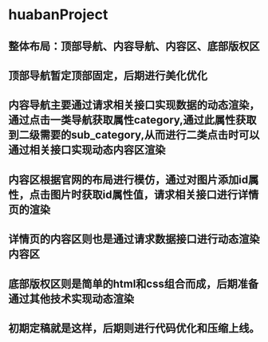 # huabanProject
## 整体布局：顶部导航、内容导航、内容区、底部版权区
## 顶部导航暂定顶部固定，后期进行美化优化
## 内容导航主要通过请求相关接口实现数据的动态渲染，通过点击一类导航获取属性category,通过此属性获取到二级需要的sub_category,从而进行二类点击时可以通过相关接口实现动态内容区渲染
## 内容区根据官网的布局进行模仿，通过对图片添加id属性，点击图片时获取id属性值，请求相关接口进行详情页的渲染
## 详情页的内容区则也是通过请求数据接口进行动态渲染内容区
## 底部版权区则是简单的html和css组合而成，后期准备通过其他技术实现动态渲染
## 初期定稿就是这样，后期则进行代码优化和压缩上线。
